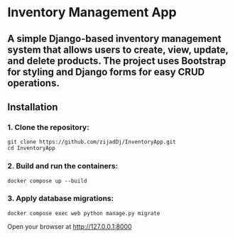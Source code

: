 # Inventory Management App

## A simple Django-based inventory management system that allows users to create, view, update, and delete products. The project uses Bootstrap for styling and Django forms for easy CRUD operations.

## Installation

### 1. Clone the repository:
```
git clone https://github.com/zijadDj/InventoryApp.git
cd InventoryApp
```

### 2. Build and run the containers:
```
docker compose up --build

```
### 3. Apply database migrations:
```
docker compose exec web python manage.py migrate

```

Open your browser at http://127.0.0.1:8000
